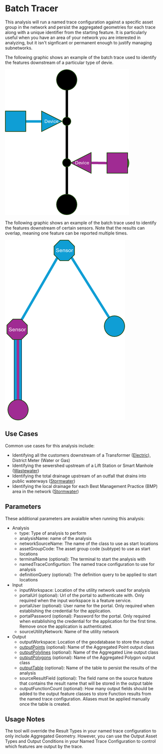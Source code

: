 # Batch Tracer
This analysis will run a named trace configuration against a specific asset group in the network and persist the aggregated geometries for each trace along with a unique identifier from the starting feature. It is particularly useful when you have an area of your network you are interested in analyzing, but it isn't signficant or permanent enough to justify managing subnetworks.

The following graphic shows an example of the batch trace used to identify the features downstream of a particular type of devie.

 ![Batch trace devices](Graphics/Batch%20B.png "Batch tracing devices, producing multiple results.")
 
 The following graphic shows an example of the batch trace used to identify the features downstream of certain sensors. Note that the results can overlap, meaning one feature can be reported multiple times.

 ![Batch trace sensors](Graphics/Batch%20A.png "Batch tracing sensors, producing overlapping output")


## Use Cases
Common use cases for this analysis include:
- Identifying all the customers downstream of a Transformer ([Electric](JSON%20Configurations/Trace_Electric_Customers.json)), District Meter (Water or Gas)
- Identifying the sewershed upstream of a Lift Station or Smart Manhole ([Wastewater](JSON%20Configurations/Trace_Sewer_LiftZone.json))
- Identifying the total drainage upstream of an outfall that drains into public waterways ([Stormwater](JSON%20Configurations/Trace_Storm_Upstream.json))
- Identifying the local drainage for each Best Management Practice (BMP) area in the network ([Stormwater](JSON%20Configurations/Trace_Storm_BMP.json))

## Parameters
These additional parameters are avaialble when running this analysis:
- Analysis
  - type: Type of analysis to perform
  - analysisName: name of the analysis
  - networkSourceName: The name of the class to use as start locations
  - assetGroupCode: The asset group code (subtype) to use as start locations
  - terminalName (optional): The terminal to start the analysis with
  - namedTraceConfigurtion: The named trace configuration to use for analysis
  - definitionQuery (optional): The definition query to be applied to start locations
- Input
  - inputWorkspace: Location of the utility network used for analysis
  - portalUrl (optional): Url of the portal to authenticate with. Only required when the input workspace is a feature service.
  - portalUser (optional): User name for the portal. Only required when establishing the credential for the application.
  - portalPassword (optional): Password for the portal. Only required when establishing the credential for the application for the first time. Remove once the   application is authenticated.
  - sourceUtilityNetwork: Name of the utility network
- Output
  - outputWorkspace: Location of the geodatabase to store the output
  - [outputPoints](ReadMe.md#aggregated-geometry-point-line-polygon) (optional): Name of the Aggregated Point output class
  - [outputPolylines](ReadMe.md#aggregated-geometry-point-line-polygon) (optional): Name of the Aggregated Line output class
  - [outputPolygons](ReadMe.md#aggregated-geometry-point-line-polygon) (optional): Name of the Aggregated Polygon output class
  - [outputTable](ReadMe.md#output-table) (optional): Name of the table to persist the results of the analysis
  - sourceResultField (optional): The field name on the source feature that contains the result name that will be stored in the output table
  - outputFunctionCount (optional): How many output fields should be added to the output feature classes to store Function results from the named trace configuration. Aliases must be applied manually once the table is created.

## Usage Notes
The tool will override the Result Types in your named trace configuration to only include Aggregated Geometry. However, you can use the Output Asset Types and Output Conditions in your Named Trace Configuration to control which features are output by the trace.